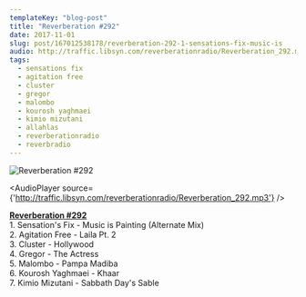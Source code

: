 ```yaml
---
templateKey: "blog-post"
title: "Reverberation #292"
date: 2017-11-01
slug: post/167012538178/reverberation-292-1-sensations-fix-music-is
audio: http://traffic.libsyn.com/reverberationradio/Reverberation_292.mp3
tags:
  - sensations fix
  - agitation free
  - cluster
  - gregor
  - malombo
  - kourosh yaghmaei
  - kimio mizutani
  - allahlas
  - reverberationradio
  - reverbradio
---
```


![Reverberation #292](../images/a49e98b7999e15e350faf87226615b224ce94105e7801205f5f9260380974636.png)

<AudioPlayer source={'http://traffic.libsyn.com/reverberationradio/Reverberation_292.mp3'} />

<p><b><a href="http://traffic.libsyn.com/reverberationradio/Reverberation_292.mp3">Reverberation #292</a></b><br />1. Sensation's Fix - Music is Painting (Alternate Mix)<br />2. Agitation Free - Laila Pt. 2<br />3. Cluster - Hollywood<br />4. Gregor - The Actress<br />5. Malombo - Pampa Madiba<br />6. Kourosh Yaghmaei - Khaar<br />7. Kimio Mizutani - Sabbath Day's Sable</p>
